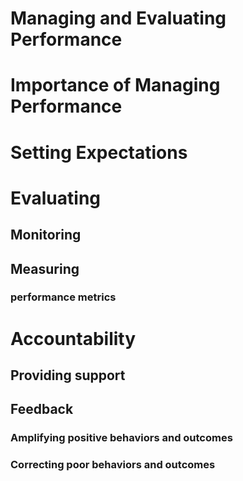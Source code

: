 # Managing and Evaluating Performance

# Importance of Managing Performance

# Setting Expectations

# Evaluating

## Monitoring

## Measuring

### performance metrics

# Accountability

## Providing support

## Feedback

### Amplifying positive behaviors and outcomes

### Correcting poor behaviors and outcomes
